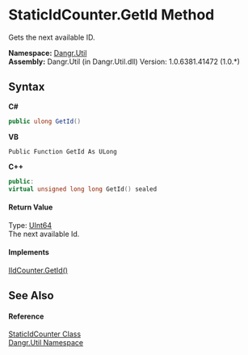 # StaticIdCounter.GetId Method 
 

Gets the next available ID.

**Namespace:**&nbsp;<a href="N_Dangr_Util">Dangr.Util</a><br />**Assembly:**&nbsp;Dangr.Util (in Dangr.Util.dll) Version: 1.0.6381.41472 (1.0.*)

## Syntax

**C#**<br />
``` C#
public ulong GetId()
```

**VB**<br />
``` VB
Public Function GetId As ULong
```

**C++**<br />
``` C++
public:
virtual unsigned long long GetId() sealed
```


#### Return Value
Type: <a href="http://msdn2.microsoft.com/en-us/library/06cf7918" target="_blank">UInt64</a><br />The next available Id.

#### Implements
<a href="M_Dangr_Util_IIdCounter_GetId">IIdCounter.GetId()</a><br />

## See Also


#### Reference
<a href="T_Dangr_Util_StaticIdCounter">StaticIdCounter Class</a><br /><a href="N_Dangr_Util">Dangr.Util Namespace</a><br />